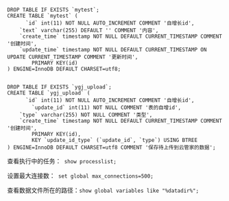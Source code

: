 ```mysql
DROP TABLE IF EXISTS `mytest`;
CREATE TABLE `mytest` (
	  `id` int(11) NOT NULL AUTO_INCREMENT COMMENT '自增长id',
    `text` varchar(255) DEFAULT '' COMMENT '内容',
    `create_time` timestamp NOT NULL DEFAULT CURRENT_TIMESTAMP COMMENT '创建时间',
    `update_time` timestamp NOT NULL DEFAULT CURRENT_TIMESTAMP ON UPDATE CURRENT_TIMESTAMP COMMENT '更新时间',
		PRIMARY KEY(id)
) ENGINE=InnoDB DEFAULT CHARSET=utf8;


DROP TABLE IF EXISTS `ygj_upload`;
CREATE TABLE `ygj_upload` (
	  `id` int(11) NOT NULL AUTO_INCREMENT COMMENT '自增长id',
		`update_id` int(11) NOT NULL COMMENT '表的自增id',
    `type` varchar(255) NOT NULL COMMENT '类型',
    `create_time` timestamp NOT NULL DEFAULT CURRENT_TIMESTAMP COMMENT '创建时间',
		PRIMARY KEY(id),
		KEY `update_id_type` (`update_id`, `type`) USING BTREE
) ENGINE=InnoDB DEFAULT CHARSET=utf8 COMMENT '保存待上传到云管家的数据';
```



查看执行中的任务：` show processlist;`

设置最大连接数：` set global max_connections=500;`



查看数据文件所在的路径：`show global variables like "%datadir%";`

